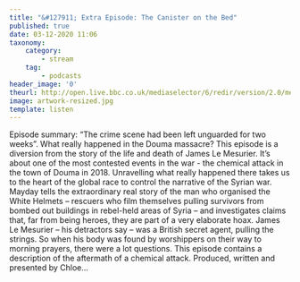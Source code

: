 ```yaml
---
title: "&#127911; Extra Episode: The Canister on the Bed"
published: true
date: 03-12-2020 11:06
taxonomy:
    category:
        - stream
    tag:
        - podcasts
header_image: '0'
theurl: http://open.live.bbc.co.uk/mediaselector/6/redir/version/2.0/mediaset/audio-nondrm-download/proto/http/vpid/p08z3hp0.mp3
image: artwork-resized.jpg
template: listen
--- 
```

Episode summary: “The crime scene had been left unguarded for two weeks”. What really happened in the Douma massacre? This episode is a diversion from the story of the life and death of James Le Mesurier. It’s about one of the most contested events in the war - the chemical attack in the town of Douma in 2018. Unravelling what really happened there takes us to the heart of the global race to control the narrative of the Syrian war. Mayday tells the extraordinary real story of the man who organised the White Helmets – rescuers who film themselves pulling survivors from bombed out buildings in rebel-held areas of Syria – and investigates claims that, far from being heroes, they are part of a very elaborate hoax. James Le Mesurier – his detractors say – was a British secret agent, pulling the strings. So when his body was found by worshippers on their way to morning prayers, there were a lot questions. This episode contains a description of the aftermath of a chemical attack. Produced, written and presented by Chloe…
